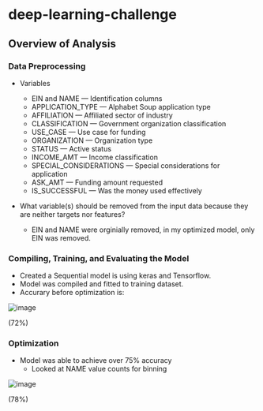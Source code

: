 # deep-learning-challenge

## Overview of Analysis

### Data Preprocessing
- Variables
  - EIN and NAME — Identification columns
  - APPLICATION_TYPE — Alphabet Soup application type
  - AFFILIATION — Affiliated sector of industry
  - CLASSIFICATION — Government organization classification
  - USE_CASE — Use case for funding
  - ORGANIZATION — Organization type
  - STATUS — Active status
  - INCOME_AMT — Income classification
  - SPECIAL_CONSIDERATIONS — Special considerations for application
  - ASK_AMT — Funding amount requested
  - IS_SUCCESSFUL — Was the money used effectively

- What variable(s) should be removed from the input data because they are neither targets nor features?
  - EIN and NAME were orginially removed, in my optimized model, only EIN was removed.

### Compiling, Training, and Evaluating the Model
  - Created a Sequential model is using keras and Tensorflow. 
  - Model was compiled and fitted to training dataset.
  - Accurary before optimization is:

![image](https://user-images.githubusercontent.com/62813833/230728433-9532bd8e-b54b-413b-838e-277da8329eff.png)

(72%)


### Optimization
  - Model was able to achieve over 75% accuracy
      - Looked at NAME value counts for binning
   
![image](https://user-images.githubusercontent.com/62813833/230728671-eeea054b-ad30-41c6-b22d-df31c44161e9.png)

(78%)
